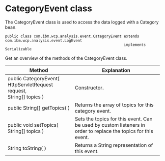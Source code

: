 # CategoryEvent class

The CategoryEvent class is used to access the data logged with a Category bean.

```
public class com.ibm.wcp.analysis.event.CategoryEvent extends com.ibm.wcp.analysis.event.LogEvent
                                                      implements Serializable
```

Get an overview of the methods of the CategoryEvent class.

|Method|Explanation|
|------|-----------|
|public CategoryEvent( HttpServletRequest request, <br>                      String[]           topics )|Constructor.|
|public String[] getTopics( )|Returns the array of topics for this category event.|
|public void setTopics( String[] topics )|Sets the topics for this event. Can be used by custom listeners in order to replace the topics for this event.|
|String toString( )|Returns a String representation of this event.|


